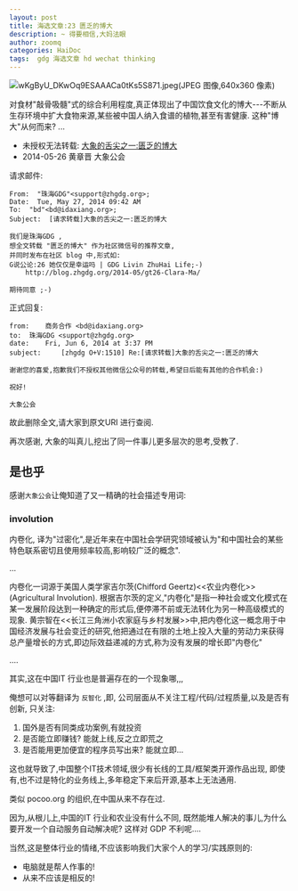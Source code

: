 ```yaml
---
layout: post
title: 海选文章:23 匮乏的博大
description: ~ 得要相信,大妈法眼
author: zoomq
categories: HaiDoc
tags:  gdg 海选文章 hd wechat thinking
---
```


![wKgByU_DKwOq9ESAAACa0tKs5S871.jpeg(JPEG 图像,640x360 像素)](http://file7.mafengwo.net/M00/EB/0E/wKgByU_DKwOq9ESAAACa0tKs5S871.jpeg)

对食材"敲骨吸髓"式的综合利用程度,真正体现出了中国饮食文化的博大---不断从生存环境中扩大食物来源,某些被中国人纳入食谱的植物,甚至有害健康. 这种"博大"从何而来?
...

<!--more-->

- 未授权无法转载: [大象的舌尖之一:匮乏的博大](http://mp.weixin.qq.com/s?__biz=MjM5NzQwNjcyMQ==&mid=202430397&idx=1&sn=83769463e658bb61807f8a134f9ab63c)
- 2014-05-26 黄章晋 大象公会

请求邮件:

    From:  "珠海GDG"<support@zhgdg.org>;
    Date:  Tue, May 27, 2014 09:42 AM
    To:  "bd"<bd@idaxiang.org>;
    Subject:  [请求转载]大象的舌尖之一:匮乏的博大

    我们是珠海GDG ,
    想全文转载 "匮乏的博大" 作为社区微信号的推荐文章,
    并同时发布在社区 blog 中,形式如:
    G说公论:26 她仅仅是幸运吗 | GDG Livin ZhuHai Life;-)
        http://blog.zhgdg.org/2014-05/gt26-Clara-Ma/

    期待同意 ;-)


正式回复:

    from:    商务合作 <bd@idaxiang.org>
    to:  珠海GDG <support@zhgdg.org>
    date:    Fri, Jun 6, 2014 at 3:37 PM
    subject:     [zhgdg O+V:1510] Re:[请求转载]大象的舌尖之一:匮乏的博大

    谢谢您的喜爱,抱歉我们不授权其他微信公众号的转载,希望日后能有其他的合作机会:)

    祝好!

    大象公会


故此删除全文,请大家到原文URI 进行查阅.

再次感谢, 大象的叫真儿,挖出了同一件事儿更多层次的思考,受教了.


## 是也乎

感谢`大象公会`让俺知道了又一精确的社会描述专用词:

### involution
内卷化, 译为"过密化",是近年来在中国社会学研究领域被认为"和中国社会的某些特色联系密切且使用频率较高,影响较广泛的概念". 

...

内卷化一词源于美国人类学家吉尔茨(Chifford Geertz)<<农业内卷化>>(Agricultural Involution). 根据吉尔茨的定义,"内卷化"是指一种社会或文化模式在某一发展阶段达到一种确定的形式后,便停滞不前或无法转化为另一种高级模式的现象. 黄宗智在<<长江三角洲小农家庭与乡村发展>>中,把内卷化这一概念用于中国经济发展与社会变迁的研究,他把通过在有限的土地上投入大量的劳动力来获得总产量增长的方式,即边际效益递减的方式,称为没有发展的增长即"内卷化"

....


其实,这在中国IT 行业也是普遍存在的一个现象哪,,,

俺想可以对等翻译为 `反智化` ,即, 
公司层面从不关注工程/代码/过程质量,以及是否有创新,
只关注:

1. 国外是否有同类成功案例,有就投资
2. 是否能立即赚钱? 能就上线,反之立即荒之
3. 是否能用更加便宜的程序员写出来? 能就立即...

这也就导致了,中国整个IT技术领域,很少有长线的工具/框架类开源作品出现,
即使有,也不过是特化的业务线上,多年稳定下来后开源,基本上无法通用.

类似 pocoo.org 的组织,在中国从来不存在过.

因为,从根儿上,中国的IT 行业和农业没有什么不同,
既然能堆人解决的事儿,为什么要开发一个自动服务自动解决呢?
这样对 GDP 不利呢....

当然,这是整体行业的情绪,不应该影响我们大家个人的学习/实践原则的:

- 电脑就是帮人作事的!
- 从来不应该是相反的!



